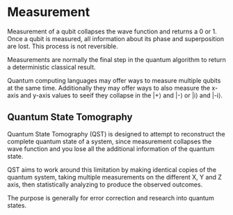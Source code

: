 # Measurement

Measurement of a qubit collapses the wave function and returns a 0 or 1. Once a qubit is measured, all information about its phase and superposition are lost. This process is not reversible.

Measurements are normally the final step in the quantum algorithm to return a deterministic classical result.

Quantum computing languages may offer ways to measure multiple qubits at the same time. Additionally they may offer ways to also measure the x-axis and y-axis values to seeif they collapse in the |+⟩ and |-⟩ or |i⟩ and |-i⟩.

## Quantum State Tomography

Quantum State Tomography (QST) is designed to attempt to reconstruct the complete quantum state of a system, since measurement collapses the wave function and you lose all the additional information of the quantum state.

QST aims to work around this limitation by making identical copies of the quantum system, taking multiple measurements on the different X, Y and Z axis, then statistically analyzing to produce the observed outcomes.

The purpose is generally for error correction and research into quantum states.